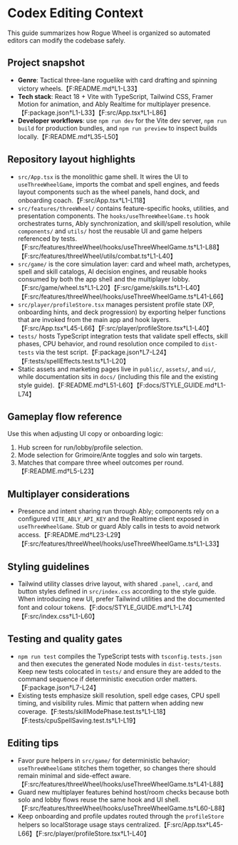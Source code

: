 # Codex Editing Context

This guide summarizes how Rogue Wheel is organized so automated editors can modify the codebase safely.

## Project snapshot
- **Genre**: Tactical three-lane roguelike with card drafting and spinning victory wheels.【F:README.md†L1-L33】
- **Tech stack**: React 18 + Vite with TypeScript, Tailwind CSS, Framer Motion for animation, and Ably Realtime for multiplayer presence.【F:package.json†L1-L33】【F:src/App.tsx†L1-L86】
- **Developer workflows**: use `npm run dev` for the Vite dev server, `npm run build` for production bundles, and `npm run preview` to inspect builds locally.【F:README.md†L35-L50】

## Repository layout highlights
- `src/App.tsx` is the monolithic game shell. It wires the UI to `useThreeWheelGame`, imports the combat and spell engines, and feeds layout components such as the wheel panels, hand dock, and onboarding coach.【F:src/App.tsx†L1-L118】
- `src/features/threeWheel/` contains feature-specific hooks, utilities, and presentation components. The `hooks/useThreeWheelGame.ts` hook orchestrates turns, Ably synchronization, and skill/spell resolution, while `components/` and `utils/` host the reusable UI and game helpers referenced by tests.【F:src/features/threeWheel/hooks/useThreeWheelGame.ts†L1-L88】【F:src/features/threeWheel/utils/combat.ts†L1-L40】
- `src/game/` is the core simulation layer: card and wheel math, archetypes, spell and skill catalogs, AI decision engines, and reusable hooks consumed by both the app shell and the multiplayer lobby.【F:src/game/wheel.ts†L1-L20】【F:src/game/skills.ts†L1-L40】【F:src/features/threeWheel/hooks/useThreeWheelGame.ts†L41-L66】
- `src/player/profileStore.tsx` manages persistent profile state (XP, onboarding hints, and deck progression) by exporting helper functions that are invoked from the main app and hook layers.【F:src/App.tsx†L45-L66】【F:src/player/profileStore.tsx†L1-L40】
- `tests/` hosts TypeScript integration tests that validate spell effects, skill phases, CPU behavior, and round resolution once compiled to `dist-tests` via the test script.【F:package.json†L7-L24】【F:tests/spellEffects.test.ts†L1-L20】
- Static assets and marketing pages live in `public/`, `assets/`, and `ui/`, while documentation sits in `docs/` (including this file and the existing style guide).【F:README.md†L51-L60】【F:docs/STYLE_GUIDE.md†L1-L74】

## Gameplay flow reference
Use this when adjusting UI copy or onboarding logic:
1. Hub screen for run/lobby/profile selection.
2. Mode selection for Grimoire/Ante toggles and solo win targets.
3. Matches that compare three wheel outcomes per round.【F:README.md†L5-L23】

## Multiplayer considerations
- Presence and intent sharing run through Ably; components rely on a configured `VITE_ABLY_API_KEY` and the Realtime client exposed in `useThreeWheelGame`. Stub or guard Ably calls in tests to avoid network access.【F:README.md†L23-L29】【F:src/features/threeWheel/hooks/useThreeWheelGame.ts†L1-L33】

## Styling guidelines
- Tailwind utility classes drive layout, with shared `.panel`, `.card`, and button styles defined in `src/index.css` according to the style guide. When introducing new UI, prefer Tailwind utilities and the documented font and colour tokens.【F:docs/STYLE_GUIDE.md†L1-L74】【F:src/index.css†L1-L60】

## Testing and quality gates
- `npm run test` compiles the TypeScript tests with `tsconfig.tests.json` and then executes the generated Node modules in `dist-tests/tests`. Keep new tests colocated in `tests/` and ensure they are added to the command sequence if deterministic execution order matters.【F:package.json†L7-L24】
- Existing tests emphasize skill resolution, spell edge cases, CPU spell timing, and visibility rules. Mimic that pattern when adding new coverage.【F:tests/skillModePhase.test.ts†L1-L18】【F:tests/cpuSpellSaving.test.ts†L1-L19】

## Editing tips
- Favor pure helpers in `src/game/` for deterministic behavior; `useThreeWheelGame` stitches them together, so changes there should remain minimal and side-effect aware.【F:src/features/threeWheel/hooks/useThreeWheelGame.ts†L41-L88】
- Guard new multiplayer features behind host/room checks because both solo and lobby flows reuse the same hook and UI shell.【F:src/features/threeWheel/hooks/useThreeWheelGame.ts†L60-L88】
- Keep onboarding and profile updates routed through the `profileStore` helpers so localStorage usage stays centralized.【F:src/App.tsx†L45-L66】【F:src/player/profileStore.tsx†L1-L40】

